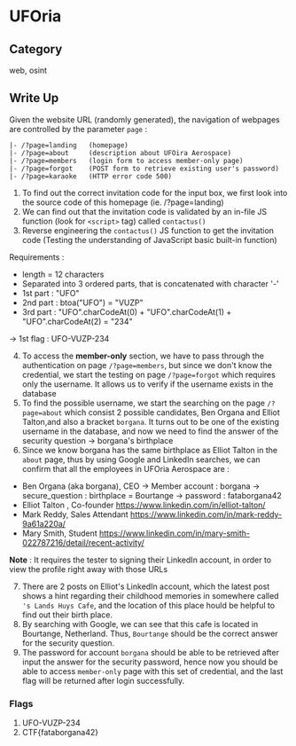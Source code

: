 # UFOria

## Category

web, osint

## Write Up

Given the website URL (randomly generated), the navigation of webpages are controlled by the parameter `page` :

```text
|- /?page=landing 	(homepage)
|- /?page=about		(description about UFOira Aerospace)
|- /?page=members 	(login form to access member-only page)
|- /?page=forgot	(POST form to retrieve existing user's password)
|- /?page=karaoke	(HTTP error code 500)
```

1. To find out the correct invitation code for the input box, we first look into the source code of this homepage (ie. /?page=landing)
2. We can find out that the invitation code is validated by an in-file JS function (look for `<script>` tag) called `contactus()`
3. Reverse engineering the `contactus()` JS function to get the invitation code (Testing the understanding of JavaScript basic built-in function)

Requirements :

- length = 12 characters
- Separated into 3 ordered parts, that is concatenated with character '-'
- 1st part : "UFO"
- 2nd part : btoa("UFO") = "VUZP"
- 3rd part : "UFO".charCodeAt(0) + "UFO".charCodeAt(1) + "UFO".charCodeAt(2) = "234"

-> 1st flag : UFO-VUZP-234

4. To access the __member-only__ section, we have to pass through the authentication on page `/?page=members`, but since we don't know the credential, we start the testing on page `/?page=forgot` which requires only the username. It allows us to verify if the username exists in the database
5. To find the possible username, we start the searching on the page `/?page=about` which consist 2 possible candidates, Ben Organa and Elliot Talton,and also a bracket `borgana`. It turns out to be one of the existing username in the database, and now we need to find the answer of the security question -> borgana's birthplace
6. Since we know borgana has the same birthplace as Elliot Talton in the `about` page, thus by using Google and LinkedIn searches, we can confirm that all the employees in UFOria Aerospace are :

- Ben Organa (aka borgana), CEO -> Member account : borgana -> secure_question : birthplace = Bourtange -> password : fataborgana42
- Elliot Talton , Co-founder <https://www.linkedin.com/in/elliot-talton/>
- Mark Reddy, Sales Attendant <https://www.linkedin.com/in/mark-reddy-9a61a220a/>
- Mary Smith, Student <https://www.linkedin.com/in/mary-smith-022787216/detail/recent-activity/>

**Note** : It requires the tester to signing their LinkedIn account, in order to view the profile right away with those URLs

7. There are 2 posts on Elliot's LinkedIn account, which the latest post shows a hint regarding their childhood memories in somewhere called `'s Lands Huys Cafe`, and the location of this place hould be helpful to find out their birth place.
8. By searching with Google, we can see that this cafe is located in Bourtange, Netherland. Thus, `Bourtange` should be the correct answer for the security question.
9. The password for account `borgana` should be able to be retrieved after input the answer for the security password, hence now you should be able to access `member-only` page with this set of credential, and the last flag will be returned after login successfully.

### Flags

1. UFO-VUZP-234
2. CTF{fataborgana42}